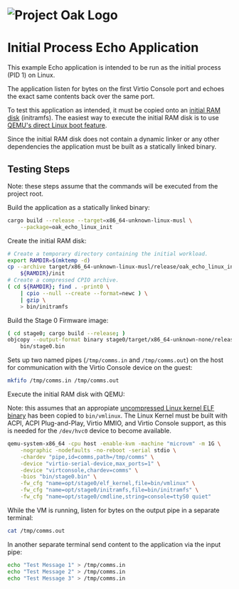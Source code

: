 <!-- Oak Logo Start -->
<!-- An HTML element is intentionally used since GitHub recommends this approach to handle different images in dark/light modes. Ref: https://docs.github.com/en/get-started/writing-on-github/getting-started-with-writing-and-formatting-on-github/basic-writing-and-formatting-syntax#specifying-the-theme-an-image-is-shown-to -->
<!-- markdownlint-disable-next-line MD033 -->
<h1><picture><source media="(prefers-color-scheme: dark)" srcset="docs/oak-logo/svgs/oak-logo-negative.svg?sanitize=true"><source media="(prefers-color-scheme: light)" srcset="docs/oak-logo/svgs/oak-logo.svg?sanitize=true"><img alt="Project Oak Logo" src="docs/oak-logo/svgs/oak-logo.svg?sanitize=true"></picture></h1>
<!-- Oak Logo End -->

# Initial Process Echo Application

This example Echo application is intended to be run as the initial process
(PID 1) on Linux.

The application listen for bytes on the first Virtio Console port and echoes the
exact same contents back over the same port.

To test this application as intended, it must be copied onto an
[initial RAM disk](https://en.wikipedia.org/wiki/Initial_ramdisk) (initramfs).
The easiest way to execute the initial RAM disk is to use
[QEMU's direct Linux boot feature](https://qemu-project.gitlab.io/qemu/system/linuxboot.html).

Since the initial RAM disk does not contain a dynamic linker or any other
dependencies the application must be built as a statically linked binary.

## Testing Steps

Note: these steps assume that the commands will be executed from the project
root.

Build the application as a statically linked binary:

```bash
cargo build --release --target=x86_64-unknown-linux-musl \
    --package=oak_echo_linux_init
```

Create the initial RAM disk:

```bash
# Create a temporary directory containing the initial workload.
export RAMDIR=$(mktemp -d)
cp --archive target/x86_64-unknown-linux-musl/release/oak_echo_linux_init \
    ${RAMDIR}/init
# Create a compressed CPIO archive.
( cd ${RAMDIR}; find . -print0 \
    | cpio --null --create --format=newc ) \
    | gzip \
    > bin/initramfs
```

Build the Stage 0 Firmware image:

```bash
( cd stage0; cargo build --release; )
objcopy --output-format binary stage0/target/x86_64-unknown-none/release/oak_stage0 \
    bin/stage0.bin
```

Sets up two named pipes (`/tmp/comms.in` and `/tmp/comms.out`) on the host for
communication with the Virtio Console device on the guest:

```bash
mkfifo /tmp/comms.in /tmp/comms.out
```

Execute the initial RAM disk with QEMU:

Note: this assumes that an appropiate
[uncompressed Linux kernel ELF binary](/docs/development.md#extracting-vmlinux-from-your-linux-installation)
has been copied to `bin/vmlinux`. The Linux Kernel must be built with ACPI, ACPI
Plug-and-Play, Virtio MMIO, and Virtio Console support, as this is needed for
the `/dev/hvc0` device to become available.

```bash
qemu-system-x86_64 -cpu host -enable-kvm -machine "microvm" -m 1G \
    -nographic -nodefaults -no-reboot -serial stdio \
    -chardev "pipe,id=comms,path=/tmp/comms" \
    -device "virtio-serial-device,max_ports=1" \
    -device "virtconsole,chardev=comms" \
    -bios "bin/stage0.bin" \
    -fw_cfg "name=opt/stage0/elf_kernel,file=bin/vmlinux" \
    -fw_cfg "name=opt/stage0/initramfs,file=bin/initramfs" \
    -fw_cfg "name=opt/stage0/cmdline,string=console=ttyS0 quiet"
```

While the VM is running, listen for bytes on the output pipe in a separate
terminal:

```bash
cat /tmp/comms.out
```

In another separate terminal send content to the application via the input pipe:

```bash
echo "Test Message 1" > /tmp/comms.in
echo "Test Message 2" > /tmp/comms.in
echo "Test Message 3" > /tmp/comms.in
```
